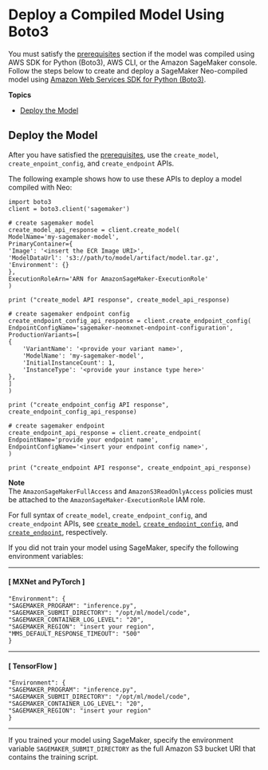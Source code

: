 # Deploy a Compiled Model Using Boto3<a name="neo-deployment-hosting-services-boto3"></a>

You must satisfy the [ prerequisites](https://docs.aws.amazon.com/sagemaker/latest/dg/neo-deployment-hosting-services-prerequisites) section if the model was compiled using AWS SDK for Python \(Boto3\), AWS CLI, or the Amazon SageMaker console\. Follow the steps below to create and deploy a SageMaker Neo\-compiled model using [Amazon Web Services SDK for Python \(Boto3\)](https://boto3.amazonaws.com/v1/documentation/api/latest/index.html)\. 

**Topics**
+ [Deploy the Model](#neo-deployment-hosting-services-boto3-steps)

## Deploy the Model<a name="neo-deployment-hosting-services-boto3-steps"></a>

After you have satisfied the [ prerequisites](https://docs.aws.amazon.com/sagemaker/latest/dg/neo-deployment-hosting-services-prerequisites), use the `create_model`, `create_enpoint_config`, and `create_endpoint` APIs\. 

The following example shows how to use these APIs to deploy a model compiled with Neo: 

```
import boto3
client = boto3.client('sagemaker')

# create sagemaker model
create_model_api_response = client.create_model(
ModelName='my-sagemaker-model',
PrimaryContainer={
'Image': '<insert the ECR Image URI>',
'ModelDataUrl': 's3://path/to/model/artifact/model.tar.gz',
'Environment': {}
},
ExecutionRoleArn='ARN for AmazonSageMaker-ExecutionRole'
)

print ("create_model API response", create_model_api_response)

# create sagemaker endpoint config
create_endpoint_config_api_response = client.create_endpoint_config(
EndpointConfigName='sagemaker-neomxnet-endpoint-configuration',
ProductionVariants=[
{
    'VariantName': '<provide your variant name>',
    'ModelName': 'my-sagemaker-model',
    'InitialInstanceCount': 1,
    'InstanceType': '<provide your instance type here>'
},
]
)

print ("create_endpoint_config API response", create_endpoint_config_api_response)

# create sagemaker endpoint
create_endpoint_api_response = client.create_endpoint(
EndpointName='provide your endpoint name',
EndpointConfigName='<insert your endpoint config name>',
)

print ("create_endpoint API response", create_endpoint_api_response)
```

**Note**  
The `AmazonSageMakerFullAccess` and `AmazonS3ReadOnlyAccess` policies must be attached to the `AmazonSageMaker-ExecutionRole` IAM role\. 

For full syntax of `create_model`, `create_endpoint_config`, and `create_endpoint` APIs, see [ `create_model`](https://boto3.amazonaws.com/v1/documentation/api/latest/reference/services/sagemaker.html#SageMaker.Client.create_model), [ `create_endpoint_config`](https://boto3.amazonaws.com/v1/documentation/api/latest/reference/services/sagemaker.html#SageMaker.Client.create_endpoint_config), and [ `create_endpoint`](https://boto3.amazonaws.com/v1/documentation/api/latest/reference/services/sagemaker.html#SageMaker.Client.create_endpoint), respectively\. 

If you did not train your model using SageMaker, specify the following environment variables: 

------
#### [ MXNet and PyTorch ]

```
"Environment": {
"SAGEMAKER_PROGRAM": "inference.py",
"SAGEMAKER_SUBMIT_DIRECTORY": "/opt/ml/model/code",
"SAGEMAKER_CONTAINER_LOG_LEVEL": "20",
"SAGEMAKER_REGION": "insert your region",
"MMS_DEFAULT_RESPONSE_TIMEOUT": "500"
}
```

------
#### [ TensorFlow ]

```
"Environment": {
"SAGEMAKER_PROGRAM": "inference.py",
"SAGEMAKER_SUBMIT_DIRECTORY": "/opt/ml/model/code",
"SAGEMAKER_CONTAINER_LOG_LEVEL": "20",
"SAGEMAKER_REGION": "insert your region"
}
```

------

 If you trained your model using SageMaker, specify the environment variable `SAGEMAKER_SUBMIT_DIRECTORY` as the full Amazon S3 bucket URI that contains the training script\. 